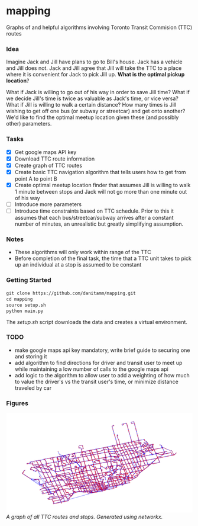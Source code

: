 # mapping
Graphs of and helpful algorithms involving Toronto Transit Commision (TTC) routes

### Idea
Imagine Jack and Jill have plans to go to Bill's house. Jack has a vehicle and Jill does not. Jack and Jill agree that Jill will take the TTC to a place where it is convenient for Jack to pick Jill up. **What is the optimal pickup location**? 

What if Jack is willing to go out of his way in order to save Jill time? What if we decide Jill's time is twice as valuable as Jack's time, or vice versa? What if Jill is willing to walk a certain distance? How many times is Jill wishing to get off one bus (or subway or streetcar) and get onto another? We'd like to find the optimal meetup location given these (and possibly other) parameters. 

### Tasks
 - [x] Get google maps API key
 - [x] Download TTC route information
 - [x] Create graph of TTC routes
 - [x] Create basic TTC navigation algorithm that tells users how to get from point A to point B
 - [x] Create optimal meetup location finder that assumes Jill is willing to walk 1 minute between stops and Jack will not go more than one minute out of his way
 - [ ] Introduce more parameters
 - [ ] Introduce time constraints based on TTC schedule. Prior to this it assumes that each bus/streetcar/subway arrives after a constant number of minutes, an unrealistic but greatly simplifying assumption. 

### Notes
 - These algorithms will only work within range of the TTC
 - Before completion of the final task, the time that a TTC unit takes to pick up an individual at a stop is assumed to be constant

### Getting Started
```
git clone https://github.com/danitamm/mapping.git
cd mapping
source setup.sh
python main.py
```
The _setup.sh_ script downloads the data and creates a virtual environment. 

### TODO
 - make google maps api key mandatory, write brief guide to securing one and storing it
 - add algorithm to find directions for driver and transit user to meet up while maintaining a low number of calls to the google maps api
 - add logic to the algorithm to allow user to add a weighting of how much to value the driver's vs the transit user's time, or minimize distance traveled by car

### Figures
![](figures/Figure_1.png)
*A graph of all TTC routes and stops. Generated using networkx.*
